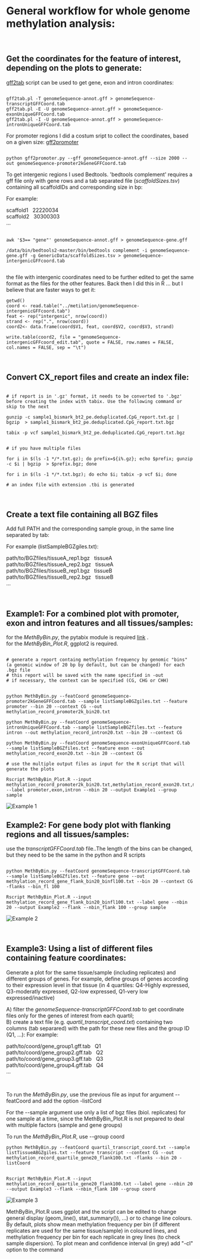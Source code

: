 
# General workflow for whole genome methylation analysis:

<br/>

## Get the coordinates for the feature of interest, depending on the plots to generate:

[gff2tab](https://github.com/gpertea/gscripts/blob/master/gff2tab.pl) script can be used to get gene, exon and intron coordinates:


```{bash eval=FALSE, include=TRUE}

gff2tab.pl -T genomeSequence-annot.gff > genomeSequence-transcriptGFFCoord.tab
gff2tab.pl -E -U genomeSequence-annot.gff > genomeSequence-exonUniqueGFFCoord.tab
gff2tab.pl -I -U genomeSequence-annot.gff > genomeSequence-intronUniqueGFFCoord.tab

```


For promoter regions I did a costum sript to collect the coordinates, based on a given size: [gff2promoter](https://github.com/pedro-mb/python_parsers/blob/master/gff2promoter.py)

```{bash eval=FALSE, include=TRUE}

python gff2promoter.py --gff genomeSequence-annot.gff --size 2000 --out genomeSequence-promoter2kGeneGFFCoord.tab 

```


To get intergenic regions I used Bedtools. 'bedtools complement' requires a gff file only with gene rows and a tab separated file (*scaffoldSizes.tsv*) containing all scaffoldIDs and corresponding size in bp:

For example:


  scaffold1  &nbsp; 22220034 <br/>
  scaffold2  &nbsp; 30300303 <br/>
  ... <br/>
<br/>

```{bash eval=FALSE, include=TRUE}
awk '$3== "gene"' genomeSequence-annot.gff > genomeSequence-gene.gff

/data/bin/bedtools2-master/bin/bedtools complement -i genomeSequence-gene.gff -g GenericData/scaffoldSizes.tsv > genomeSequence-intergenicGFFcoord.tab


```

the file with intergenic coordinates need to be further edited to get the same format as the files for the other features. Back then I did this in R ... but I believe that are faster ways to get it:

```{r eval=FALSE, include=TRUE}
getwd()
coord <- read.table("../metilation/genomeSequence-intergenicGFFcoord.tab")
feat <- rep("intergenic", nrow(coord))
strand <- rep(".", nrow(coord))
coord2<- data.frame(coord$V1, feat, coord$V2, coord$V3, strand)

write.table(coord2, file = "genomeSequence-intergenicGFFcoord_edit.tab", quote = FALSE, row.names = FALSE, col.names = FALSE, sep = "\t")

```

<br/>

## Convert CX_report files and create an index file: 


```{bash eval=FALSE, include=TRUE}

# if report is in '.gz' format, it needs to be converted to '.bgz' before creating the index with tabix. Use the following command or skip to the next

gunzip -c sample1_bismark_bt2_pe.deduplicated.CpG_report.txt.gz | bgzip  > sample1_bismark_bt2_pe.deduplicated.CpG_report.txt.bgz

tabix -p vcf sample1_bismark_bt2_pe.deduplicated.CpG_report.txt.bgz


# if you have multiple files 

for i in $(ls -1 */*.txt.gz); do prefix=${i%.gz}; echo $prefix; gunzip -c $i | bgzip  > $prefix.bgz; done

for i in $(ls -1 */*.txt.bgz); do echo $i; tabix -p vcf $i; done

# an index file with extension .tbi is generated 

```

<br/>

## Create a text file containing all BGZ files 

Add full PATH and the corresponding sample group, in the same line separated by tab: 

For example (listSampleBGZgiles.txt):

  path/to/BGZfiles/tissueA_rep1.bgz &nbsp; tissueA <br/>
  path/to/BGZfiles/tissueA_rep2.bgz &nbsp; tissueA <br/>
  path/to/BGZfiles/tissueB_rep1.bgz &nbsp; tissueB <br/>
  path/to/BGZfiles/tissueB_rep2.bgz &nbsp; tissueB <br/>
  ... <br/>

<br/>

## Example1: For a combined plot with promoter, exon and intron features and all tissues/samples:

for the *MethByBin.py*, the pytabix module is required [link](https://pypi.org/project/pytabix/) . <br/>
for the *MethByBin_Plot.R*, ggplot2 is required.

```{bash eval=FALSE, include=TRUE}

# generate a report containg methylation frequency by genomic "bins" (a genomic window of 20 bp by default, but can be changed) for each .bgz file
# this report will be saved with the name specified in -out
# if necessary, the context can be specified (CG, CHG or CHH)


python MethByBin.py --featCoord genomeSequence-promoter2kGeneGFFCoord.tab --sample listSampleBGZgiles.txt --feature promoter --bin 20 --context CG --out methylation_record_promoter2k_bin20.txt

python MethByBin.py --featCoord genomeSequence-intronUniqueGFFCoord.tab --sample listSampleBGZfiles.txt --feature intron --out methylation_record_intron20.txt --bin 20 --context CG

python MethByBin.py --featCoord genomeSequence-exonUniqueGFFCoord.tab --sample listSampleBGZfiles.txt --feature exon --out methylation_record_exon20.txt --bin 20 --context CG

# use the multiple output files as input for the R script that will generate the plots

Rscript MethByBin_Plot.R --input methylation_record_promoter2k_bin20.txt,methylation_record_exon20.txt,methylation_record_intron20.txt --label promoter,exon,intron --nbin 20 --output Example1 --group sample
```
![Example 1](https://github.com/pedro-mb/parsing-BSseqData/blob/master/tutorial/Example1.png)
<br/>

## Example2: For gene body plot with flanking regions and all tissues/samples:

use the *transcriptGFFCoord.tab* file..The length of the bins can be changed, but they need to be the same in the python and R scripts

```{bash eval=FALSE, include=TRUE}

python MethByBin.py --featCoord genomeSequence-transcriptGFFCoord.tab --sample listSampleBGZfiles.txt --feature gene --out methylation_record_gene_flank_bin20_binfl100.txt --bin 20 --context CG -flanks --bin_fl 100

Rscript MethByBin_Plot.R --input methylation_record_gene_flank_bin20_binfl100.txt --label gene --nbin 20 --output Example2 --flank --nbin_flank 100 --group sample

```
![Example 2](https://github.com/pedro-mb/parsing-BSseqData/blob/master/tutorial/Example2.png)

<br/>

## Example3: Using a list of different files containing feature coordinates:

Generate a plot for the same tissue/sample (including replicates) and different groups of genes. For example, define groups of genes according to their expression level in that tissue (in 4 quartiles: Q4-Highly expressed, Q3-moderatly expressed, Q2-low expressed, Q1-very low expressed/inactive)

A) filter the *genomeSequence-transcriptGFFCoord.tab* to get coordinate files only for the genes of interest from each quartil; <br/>
B) create a text file (e.g. *quartil_transcript_coord.txt*) containing two columns (tab separared) with the path for these new files and the group ID (Q1, ...):
For example:

  path/to/coord/gene_group1.gff.tab &nbsp; Q1 <br/>
  path/to/coord/gene_group2.gff.tab &nbsp; Q2 <br/>
  path/to/coord/gene_group3.gff.tab &nbsp; Q3 <br/>
  path/to/coord/gene_group4.gff.tab &nbsp; Q4 <br/>
  ... <br/>

<br/> 

To run the *MethByBin.py*, use the previous file as input for argument --featCoord and add the option -listCord 

For the --sample argument use only a list of bgz files (biol. replicates) for one sample at a time, since the MethByBin_Plot.R is not prepared to deal with multiple factors (sample and gene groups)

To run the *MethByBin_Plot.R*, use --group coord



```{bash eval=FALSE, include=TRUE}
python MethByBin.py --featCoord quartil_transcript_coord.txt --sample listTissueABGZgiles.txt --feature transcript --context CG --out methylation_record_quartile_gene20_flank100.txt -flanks --bin 20 -listCoord


Rscript MethByBin_Plot.R --input methylation_record_quartile_gene20_flank100.txt --label gene --nbin 20 --output Example3 --flank --nbin_flank 100 --group coord
```

![Example 3](https://github.com/pedro-mb/parsing-BSseqData/blob/master/tutorial/Example3.png)
<br/>

MethByBin_Plot.R uses ggplot and the script can be edited to change general display (geom_line(), stat_summary()), ...) or to change line colours.
By default, plots show mean methylation frequency per bin (if different replicates are used for the same tissue/sample) in coloured lines, and methylation frequency per bin for each replicate in  grey lines (to check sample dispersion). To plot mean and confidence interval (in grey) add "-cl" option to the command


